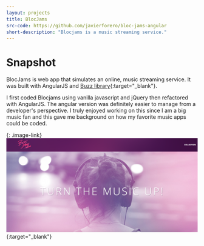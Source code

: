 ```yaml
---
layout: projects
title: BlocJams
src-code: https://github.com/javierforero/bloc-jams-angular
short-description: "Blocjams is a music streaming service."
---
```


Snapshot
========

BlocJams is web app that simulates an online, music streaming service. It was built with AngularJS and [Buzz library](http://buzz.jaysalvat.com/){:target="_blank"}.

I first coded Blocjams using vanilla javascript and jQuery then refactored with AngularJS. The angular version was definitely easier to manage from a developer's perspective. I truly enjoyed working on this since I am a big music fan and this gave me background on how my favorite music apps could be coded.  

{: .image-link}
 [![Bloc Jams](../images/blocjams.png "BlocJams website")](https://blocjams-javi.herokuapp.com/){:target="_blank"}
 []()

